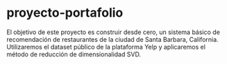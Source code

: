 # proyecto-portafolio
El objetivo de este proyecto es construir desde cero, un sistema básico de recomendación de restaurantes de la ciudad de Santa Barbara, California. Utilizaremos el dataset público de la plataforma Yelp y aplicaremos el método de reducción de dimensionalidad SVD.
